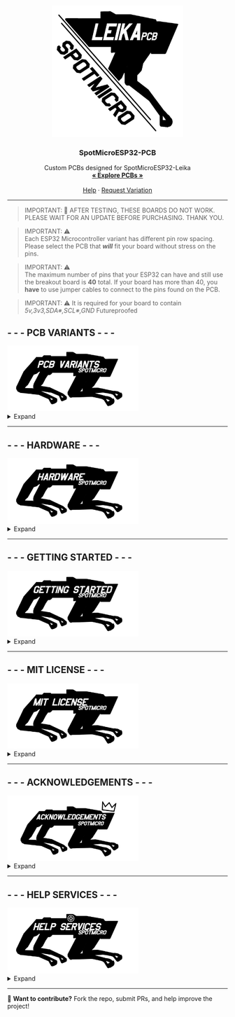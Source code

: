 <!-- PROJECT LOGO -->
<br />
<div align="center">
    <img src="https://raw.githubusercontent.com/PixyFoulke/SpotMicroESP32-PCB/main/images/logo.png" alt="Logo" width="300" height="300">

  <h3 align="center">SpotMicroESP32-PCB</h3>

  <p align="center">
    Custom PCBs designed for SpotMicroESP32-Leika  
    <br />
    <a href="https://github.com/PixyFoulke/SpotMicroESP32-PCB/tree/main/pcbs"><strong>« Explore PCBs »</strong></a>
    <br />
    <br />
    <a href="https://github.com/pixyfoulke/SpotMicroESP32-PCB/issues/new?labels=bug&template=bug-report.md">Help</a>
    &middot;
    <a href="https://github.com/pixyfoulke/SpotMicroESP32-PCB/issues/new?labels=enhancement&template=feature-request.md">Request Variation</a>
  </p>
</div>

---
> IMPORTANT: 🛑
> AFTER TESTING, THESE BOARDS DO NOT WORK. PLEASE WAIT FOR AN UPDATE BEFORE PURCHASING. THANK YOU.

> IMPORTANT: ⚠️  
> Each ESP32 Microcontroller variant has different pin row spacing. Please select the PCB that *__will__* fit your board without stress on the pins.

> IMPORTANT: ⚠️  
> The maximum number of pins that your ESP32 can have and still use the breakout board is **40** total. If your board has more than 40, you **have** to use jumper cables to connect to the pins found on the PCB.

> IMPORTANT: ⚠️
> It is required for your board to contain *5v,3v3,SDA※,SCL※,GND*
> Futureproofed

  
## **- - - PCB VARIANTS - - -**
<div align="left">
    <img src="https://raw.githubusercontent.com/PixyFoulke/SpotMicroESP32-PCB/main/images/pcbvariants.png" alt="Variants" width="300" height="150">
</div>
<details>
  <summary>Expand</summary>
  
  ### **Header Pin Spacing (Open to see measurement)**
  <details>
    <summary>Expand Row Spacing Variants (Click Image To Inspect)</summary>
    <details>
      <summary>P=17mm</summary>
      <a href="https://github.com/PixyFoulke/SpotMicroESP32-PCB/tree/main/pcbs/17mm">
        <img src="https://raw.githubusercontent.com/PixyFoulke/SpotMicroESP32-PCB/main/images/17mm.png" alt="17mm" width="250">
      </a>
    </details>
    <details>
      <summary>P=18.5mm</summary>
      <a href="https://github.com/PixyFoulke/SpotMicroESP32-PCB/tree/main/pcbs/18_5mm">
        <img src="https://raw.githubusercontent.com/PixyFoulke/SpotMicroESP32-PCB/main/images/18_5mm.png" alt="18.5mm" width="250">
      </a>
    </details>
    <details>
      <summary>P=20mm</summary>
      <a href="https://github.com/PixyFoulke/SpotMicroESP32-PCB/tree/main/pcbs/20mm">
        <img src="https://raw.githubusercontent.com/PixyFoulke/SpotMicroESP32-PCB/main/images/20mm.png" alt="20mm" width="250">
      </a>
    </details>
    <details>
      <summary>P=21mm</summary>
      <a href="https://github.com/PixyFoulke/SpotMicroESP32-PCB/tree/main/pcbs/21mm">
        <img src="https://raw.githubusercontent.com/PixyFoulke/SpotMicroESP32-PCB/main/images/21mm.png" alt="21mm" width="250">
      </a>
    </details>
    <details>
      <summary>P=22mm</summary>
      <a href="https://github.com/PixyFoulke/SpotMicroESP32-PCB/tree/main/pcbs/22mm">
        <img src="https://raw.githubusercontent.com/PixyFoulke/SpotMicroESP32-PCB/main/images/22mm.png" alt="22mm" width="250">
      </a>
    </details>
    <details>
      <summary>P=23mm</summary>
      <a href="https://github.com/PixyFoulke/SpotMicroESP32-PCB/tree/main/pcbs/23mm">
        <img src="https://raw.githubusercontent.com/PixyFoulke/SpotMicroESP32-PCB/main/images/23mm.png" alt="23mm" width="250">
      </a>
    </details>
  </details>
</details>

---

## **- - - HARDWARE - - -**
<div align="left">
    <img src="https://raw.githubusercontent.com/PixyFoulke/SpotMicroESP32-PCB/main/images/hardware.png" alt="Variants" width="300" height="150">
</div>
<details>
  <summary>Expand</summary>

  <a href="https://github.com/PixyFoulke/SpotMicroESP32-PCB/tree/main/images/board.png">
    <img src="https://raw.githubusercontent.com/PixyFoulke/SpotMicroESP32-PCB/main/images/board.png" alt="PCB Design" width="300">
  </a>

  _This PCB layout is specifically designed for SpotMicroESP32-Leika._
</details>

---

## **- - - GETTING STARTED - - -**
<div align="left">
    <img src="https://raw.githubusercontent.com/PixyFoulke/SpotMicroESP32-PCB/main/images/gettingstarted.png" alt="Variants" width="300" height="150">
</div>
<details>
  <summary>Expand</summary>
  
  > IMPORTANT: ⚠️  
  > **SOLDERING IRON REQUIRED!**  
  > You will need to **manually solder** some components onto the PCB.

  ### **Setup Instructions**
  1. **📥 Download Gerber Files:**  
  - Available in the [PCBs directory](https://github.com/pixyfoulke/SpotMicroESP32-PCB/tree/master/pcbs).
    
  2. **🔩 Create BOM**  
     - Once you have selected the PCB variant, there is a folder called "/parts/". Edit the ".csv" file to fit the format of your selected manufacturer.

  3. **🛒 Order PCB:**  
     - Upload Gerber files to a PCB manufacturer (e.g., [JLCPCB](https://jlcpcb.com/)).  

  4. **🔧 Assemble PCB:**  
     - Solder components as per the schematic.  

  5. **🖇️ Connect Components:**  
     - Refer to the **[SpotMicroESP32-Leika](https://github.com/runeharlyk/SpotMicroESP32-Leika)** documentation.  

  6. **🔌 Upload Firmware:**  
     - Flash the **ESP32 microcontroller** with the SpotMicroESP32-Leika firmware.  
</details>

---

## **- - - MIT LICENSE - - -**
<div align="left">
    <img src="https://raw.githubusercontent.com/PixyFoulke/SpotMicroESP32-PCB/main/images/mitlicense.png" alt="Variants" width="300" height="150">
</div>
<details>
  <summary>Expand</summary>

  This project is licensed under the **MIT License**. See [LICENSE](https://github.com/pixyfoulke/SpotMicroESP32-PCB/blob/master/license) for details.  
</details>

---

## **- - - ACKNOWLEDGEMENTS - - -**
<div align="left">
    <img src="https://raw.githubusercontent.com/PixyFoulke/SpotMicroESP32-PCB/main/images/acknowledgements.png" alt="Variants" width="300" height="150">
</div>
<details>
  <summary>Expand</summary>

  **Special thanks to:**

  - **Rune Harlyk** – Creator of **SpotMicroESP32-Leika**  

  - **SpotMicroAI Community** – [Join the Discord](https://discord.gg/WwefSZczQA)  
</details>

---

## **- - - HELP SERVICES - - -**
<div align="left">
    <img src="https://raw.githubusercontent.com/PixyFoulke/SpotMicroESP32-PCB/main/images/helpservices.png" alt="Variants" width="300" height="150">
</div>
<details>
  <summary>Expand</summary>

  👋 Contact Us!

  - **PixyFoulke** – PCB design & assembly inquiries; Discord Username: "_pixy."

  - **Rune Harlyk** – [GitHub Discussions](https://github.com/runeharlyk/SpotMicroESP32-Leika/discussions)  

  - **SpotMicroAI Community** – [Join Discord](https://discord.gg/WwefSZczQA)
    <details>
    <summary>FAQ</summary>
      
      Q: Who are you?
      
      A: Hi! I'm Jaxlyn or "PixyFoulke", I'm a 17 year old highschool aerospace engineering intern from Columbus, Ohio. I've been studying all aspects of engineering since before I could speak. I use 


    Q: How much does the PCB cost?

    A: Depends on the cost of the parts, but for me (JLCPCB), $60. If the cost is too high and you're younger than 19, check out [OnBoard](https://github.com/hackclub/OnBoard)


    Q: Why?

    A: I made this PCB after a failed hackathon attempt. Due to the small space, and the high density of wires used, there was a very high likelyhood of wires shorting, and smoke (this happened a LOT).


    Q: Will any ESP32 work?
    
    A: Yes. As long as the board has SDA and SCL pin(s), it will work. If your board has 18 pins, or 22 pins (up to 40 total pins), it will work. But you will have empty unused pins (which is completely fine).
    
    Q: How do I edit the PCB files?
    
    A: Download and Install KiCAD, open your specific PCB project (found in /pcbs/{selected_spacing}/). Here's basic learning resources for beginners: [Here](https://learn.sparkfun.com/tutorials/beginners-guide-to-kicad)
    
    Q: Can you do it for me?
    
    A: Two answers yes (see below) and no. If you need help with the PCB, DM PixyFoulke (see above). If you need help with Leika, open a GitHub Discussion [here](https://github.com/runeharlyk/SpotMicroESP32-Leika/discussions). After making edits/fixes, feel free to open a PR to have it added to this repository!  

    > **Important ⚠️**  
    > If you want me (PixyFoulke) to assemble the PCB and ship it to you, you will have to pay an **$80 deposit upfront**. Once it's in transit, you **must** pay the remaining balance.  
    > If you fail to pay within 48 hours (some exceptions may apply, but must be communicated via email), the **$80 deposit is non-refundable** for damages and losses.  

    A #2: Yes, if you live in North America, I (PixyFoulke) can order, assemble, and deliver the completed and tested PCB for you. However, you will need to cover all costs, including PCB manufacturing, parts, assembly, and shipping.  

    **Full Cost Breakdown:**  
    - **PCB cost:** ~$70  
    - **Labor cost (Soldering components):** ~$20  
    - **Part cost:**  
      - [PCA9685](https://a.co/d/jlCFAqK)  
      - [MPU6050](https://a.co/d/4rnn9Vi)  
    - **(Optional) Personalized 3D-Printed Mounting Plate** ($5) *(Files in `/pcbs/` folder)*  
    - **Shipping Cost:** TBD (You must pay this ahead of time)  

    **Subtotal:** $120 + Shipping + (Optional: Personalized Mounting Plate)  




    Q: How do I connect the pins?
    
    A: Use short jumper wires (Female-To-Male dupont) to connect the exposed male header pins to the exposed 
    
    </details>
</details>

--- 
🎯 **Want to contribute?** Fork the repo, submit PRs, and help improve the project!
